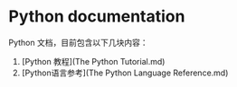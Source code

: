 # Python documentation

Python 文档，目前包含以下几块内容：

1. [Python 教程](The Python Tutorial.md)
2. [Python语言参考](The Python Language Reference.md)
